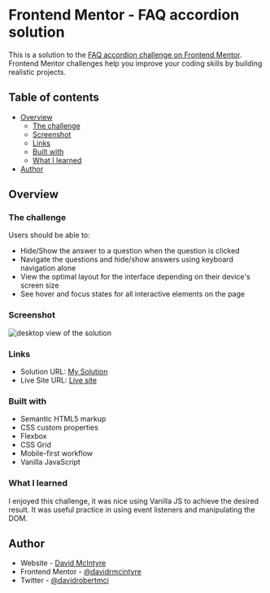 # Frontend Mentor - FAQ accordion solution

This is a solution to the [FAQ accordion challenge on Frontend Mentor](https://www.frontendmentor.io/challenges/faq-accordion-wyfFdeBwBz). Frontend Mentor challenges help you improve your coding skills by building realistic projects. 

## Table of contents

- [Overview](#overview)
  - [The challenge](#the-challenge)
  - [Screenshot](#screenshot)
  - [Links](#links)
  - [Built with](#built-with)
  - [What I learned](#what-i-learned)
- [Author](#author)

## Overview

### The challenge

Users should be able to:

- Hide/Show the answer to a question when the question is clicked
- Navigate the questions and hide/show answers using keyboard navigation alone
- View the optimal layout for the interface depending on their device's screen size
- See hover and focus states for all interactive elements on the page

### Screenshot

![desktop view of the solution](./assets/images/desktop)

### Links

- Solution URL: [My Solution](https://github.com/davidrmcintyre/faq-accordion)
- Live Site URL: [Live site](https://davidrmcintyre.github.io/faq-accordion/)

### Built with

- Semantic HTML5 markup
- CSS custom properties
- Flexbox
- CSS Grid
- Mobile-first workflow
- Vanilla JavaScript

### What I learned

I enjoyed this challenge, it was nice using Vanilla JS to achieve the desired result. It was useful practice in using event listeners and manipulating the DOM.

## Author

- Website - [David McIntyre](https://davidrmcintyre.github.io/portfolio/)
- Frontend Mentor - [@davidrmcintyre](https://www.frontendmentor.io/profile/davidrmcintyre)
- Twitter - [@davidrobertmci](https://twitter.com/davidrobertmci)

